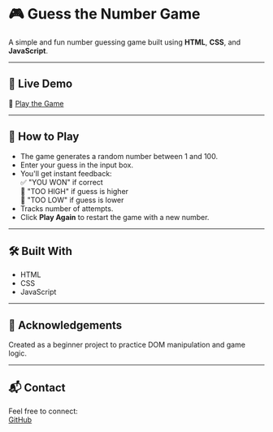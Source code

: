 # 🎮 Guess the Number Game

A simple and fun number guessing game built using **HTML**, **CSS**, and **JavaScript**.

---

## 🚀 Live Demo

🔗 [Play the Game](https://sureshk1113.github.io/Guessing-game/)


---

## 📝 How to Play

- The game generates a random number between 1 and 100.
- Enter your guess in the input box.
- You'll get instant feedback:  
  ✅ "YOU WON" if correct  
  🔺 "TOO HIGH" if guess is higher  
  🔻 "TOO LOW" if guess is lower  
- Tracks number of attempts.
- Click **Play Again** to restart the game with a new number.

---

## 🛠️ Built With

- HTML
- CSS
- JavaScript

---

## 🙌 Acknowledgements

Created as a beginner project to practice DOM manipulation and game logic.

---

## 📬 Contact

Feel free to connect:  
[GitHub](https://github.com/sureshk1113)
